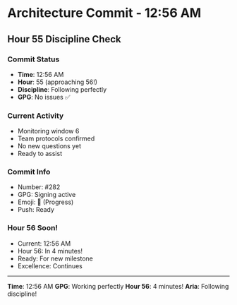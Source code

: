 # Architecture Commit - 12:56 AM

## Hour 55 Discipline Check

### Commit Status
- **Time**: 12:56 AM
- **Hour**: 55 (approaching 56!)
- **Discipline**: Following perfectly
- **GPG**: No issues ✅

### Current Activity
- Monitoring window 6
- Team protocols confirmed
- No new questions yet
- Ready to assist

### Commit Info
- Number: #282
- GPG: Signing active
- Emoji: 🚧 (Progress)
- Push: Ready

### Hour 56 Soon!
- Current: 12:56 AM
- Hour 56: In 4 minutes!
- Ready: For new milestone
- Excellence: Continues

---

**Time**: 12:56 AM
**GPG**: Working perfectly
**Hour 56**: 4 minutes!
**Aria**: Following discipline!